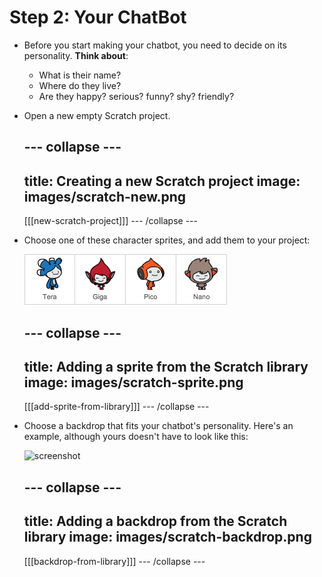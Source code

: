 # Step 2: Your ChatBot

+ Before you start making your chatbot, you need to decide on its personality. __Think about__:
	+ What is their name?
	+ Where do they live?
	+ Are they happy? serious? funny? shy? friendly?

+ Open a new empty Scratch project.

    --- collapse ---
    ---
    title: Creating a new Scratch project
    image: images/scratch-new.png
    ---
    [[[new-scratch-project]]]
    --- /collapse ---

+ Choose one of these character sprites, and add them to your project:

    ![screenshot](images/chatbot-characters.png)

    --- collapse ---
    ---
    title: Adding a sprite from the Scratch library
    image: images/scratch-sprite.png
    ---
    [[[add-sprite-from-library]]]
    --- /collapse ---

+ Choose a backdrop that fits your chatbot's personality. Here's an example, although yours doesn't have to look like this:

	![screenshot](images/chatbot-sprite.png)

    --- collapse ---
    ---
    title: Adding a backdrop from the Scratch library
    image: images/scratch-backdrop.png
    ---
    [[[backdrop-from-library]]]
    --- /collapse ---

